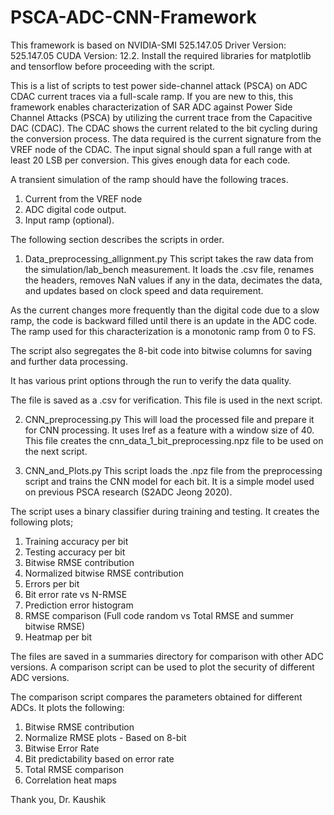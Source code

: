 # PSCA-ADC-CNN-Framework

This framework is based on NVIDIA-SMI 525.147.05   Driver Version: 525.147.05   CUDA Version: 12.2. Install the required libraries for matplotlib and tensorflow before proceeding with the script.

This is a list of scripts to test power side-channel attack (PSCA) on ADC CDAC current traces via a full-scale ramp.
If you are new to this, this framework enables characterization of SAR ADC against Power Side Channel Attacks (PSCA) by utilizing the current trace from the Capacitive DAC (CDAC). The CDAC shows the current related to the bit cycling during the conversion process. The data required is the current signature from the VREF node of the CDAC. The input signal should span a full range with at least 20 LSB per conversion. This gives enough data for each code.

A transient simulation of the ramp should have the following traces.
1. Current from the VREF node
2. ADC digital code output.
3. Input ramp (optional).
   
The following section describes the scripts in order.

1. Data_preprocessing_allignment.py
This script takes the raw data from the simulation/lab_bench measurement. It loads the .csv file, renames the headers, removes NaN values if any in the data, decimates the data, and updates based on clock speed and data requirement.

As the current changes more frequently than the digital code due to a slow ramp, the code is backward filled until there is an update in the ADC code. The ramp used for this characterization is a monotonic ramp from 0 to FS.

The script also segregates the 8-bit code into bitwise columns for saving and further data processing.

It has various print options through the run to verify the data quality.

The file is saved as a .csv for verification. This file is used in the next script. 


2. CNN_preprocessing.py
This will load the processed file and prepare it for CNN processing. It uses Iref as a feature with a window size of 40. This file creates the cnn_data_1_bit_preprocessing.npz file to be used on the next script.

3. CNN_and_Plots.py
This script loads the .npz file from the preprocessing script and trains the CNN model for each bit. It is a simple model used on previous PSCA research (S2ADC Jeong 2020).

The script uses a binary classifier during training and testing. It creates the following plots;

1. Training accuracy per bit
2. Testing accuracy per bit
3. Bitwise RMSE contribution
4. Normalized bitwise RMSE contribution
5. Errors per bit
6. Bit error rate vs N-RMSE
7. Prediction error histogram
8. RMSE comparison (Full code random vs Total RMSE and summer bitwise RMSE)
9. Heatmap per bit

The files are saved in a summaries directory for comparison with other ADC versions. A comparison script can be used to plot the security of different ADC versions. 

The comparison script compares the parameters obtained for different ADCs. It plots the following:

1. Bitwise RMSE contribution
2. Normalize RMSE plots - Based on 8-bit
3. Bitwise Error Rate
4. Bit predictability based on error rate
5. Total RMSE comparison
6. Correlation heat maps



Thank you,
Dr. Kaushik
